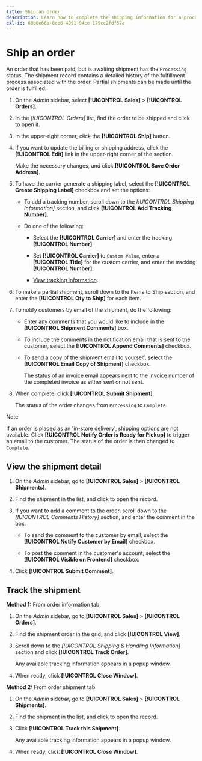 ```yaml
---
title: Ship an order
description: Learn how to complete the shipping information for a processing order, and view shipment and tracking information.
exl-id: 60b0e66a-8ee6-4091-94ce-179cc2fdf57a
---
```

# Ship an order

An order that has been paid, but is awaiting shipment has the `Processing` status. The shipment record contains a detailed history of the fulfillment process associated with the order. Partial shipments can be made until the order is fulfilled.

1. On the _Admin_ sidebar, select **[!UICONTROL Sales]** > **[!UICONTROL Orders]**.

1. In the _[!UICONTROL Orders]_ list, find the order to be shipped and click to open it.

1. In the upper-right corner, click the **[!UICONTROL Ship]** button.

1. If you want to update the billing or shipping address, click the **[!UICONTROL Edit]** link in the upper-right corner of the section. 

   Make the necessary changes, and click **[!UICONTROL Save Order Address]**.

1. To have the carrier generate a shipping label, select the **[!UICONTROL Create Shipping Label]** checkbox and set the options:

   - To add a tracking number, scroll down to the _[!UICONTROL Shipping Information]_ section, and click **[!UICONTROL Add Tracking Number]**.

   - Do one of the following:

      - Select the **[!UICONTROL Carrier]** and enter the tracking **[!UICONTROL Number]**.

      - Set **[!UICONTROL Carrier]** to `Custom Value`, enter a **[!UICONTROL Title]** for the custom carrier, and enter the tracking **[!UICONTROL Number]**.

      - [View tracking information](#track-the-shipment).

1. To make a partial shipment, scroll down to the Items to Ship section, and enter the **[!UICONTROL Qty to Ship]** for each item.

1. To notify customers by email of the shipment, do the following:

   - Enter any comments that you would like to include in the **[!UICONTROL Shipment Comments]** box.

   - To include the comments in the notification email that is sent to the customer, select the **[!UICONTROL Append Comments]** checkbox.

   - To send a copy of the shipment email to yourself, select the **[!UICONTROL Email Copy of Shipment]** checkbox.

      The status of an invoice email appears next to the invoice number of the completed invoice as either sent or not sent.

1. When complete, click **[!UICONTROL Submit Shipment]**.

   The status of the order changes from `Processing` to `Complete`.

>[!NOTE]
>
>If an order is placed as an 'in-store delivery', shipping options are not available. Click **[!UICONTROL Notify Order is Ready for Pickup]** to trigger an email to the customer. The status of the order is then changed to `Complete`.

## View the shipment detail

1. On the _Admin_ sidebar, go to **[!UICONTROL Sales]** > **[!UICONTROL Shipments]**.

1. Find the shipment in the list, and click to open the record.

1. If you want to add a comment to the order, scroll down to the _[!UICONTROL Comments History]_ section, and enter the comment in the box.

   - To send the comment to the customer by email, select the **[!UICONTROL Notify Customer by Email]** checkbox.

   - To post the comment in the customer's account, select the **[!UICONTROL Visible on Frontend]** checkbox.

1. Click **[!UICONTROL Submit Comment]**.

## Track the shipment

**Method 1:** From order information tab

1. On the _Admin_ sidebar, go to **[!UICONTROL Sales]** > **[!UICONTROL Orders]**.

1. Find the shipment order in the grid, and click **[!UICONTROL View]**.

1. Scroll down to the _[!UICONTROL Shipping & Handling Information]_ section and click **[!UICONTROL Track Order]**.

   Any available tracking information appears in a popup window.

1. When ready, click **[!UICONTROL Close Window]**.

**Method 2:** From order shipment tab

1. On the _Admin_ sidebar, go to **[!UICONTROL Sales]** > **[!UICONTROL Shipments]**.

1. Find the shipment in the list, and click to open the record.

1. Click **[!UICONTROL Track this Shipment]**.

   Any available tracking information appears in a popup window.

1. When ready, click **[!UICONTROL Close Window]**.
